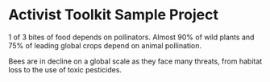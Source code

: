 # Activist Toolkit Sample Project

1 of 3 bites of food depends on pollinators. Almost 90% of wild plants and 75% of leading global crops depend on animal pollination.

Bees are in decline on a global scale as they face many threats, from habitat loss to the use of toxic pesticides. 
